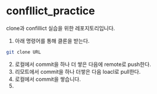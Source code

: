 # confllict_practice
clone과 confillict 실습을 위한 레포지토리입니다.

1. 아래 명령어를 통해 클론을 받는다.
```bash
git clone URL
```
2. 로컬에서 commit을 하나 더 쌓은 다음에 remote로 push한다.
3. 리모트에서 commit을 하나 더쌓은 다음 loacl로 pull한다.
4. 로컬에서 commit을 쌓습니다.
5. 